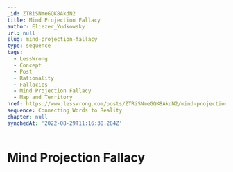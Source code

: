 ```yaml
---
_id: ZTRiSNmeGQK8AkdN2
title: Mind Projection Fallacy
author: Eliezer_Yudkowsky
url: null
slug: mind-projection-fallacy
type: sequence
tags:
  - LessWrong
  - Concept
  - Post
  - Rationality
  - Fallacies
  - Mind Projection Fallacy
  - Map and Territory
href: https://www.lesswrong.com/posts/ZTRiSNmeGQK8AkdN2/mind-projection-fallacy
sequence: Connecting Words to Reality
chapter: null
synchedAt: '2022-08-29T11:16:38.284Z'
---
```

# Mind Projection Fallacy

